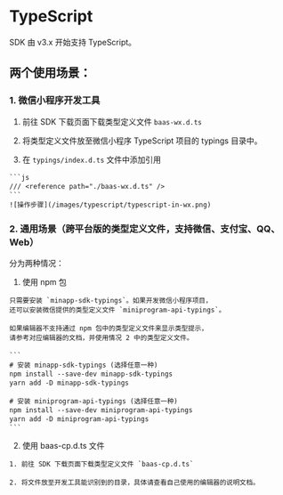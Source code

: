 # TypeScript

SDK 由 v3.x 开始支持 TypeScript。

## 两个使用场景：

### 1. 微信小程序开发工具

  1. 前往 SDK 下载页面下载类型定义文件 `baas-wx.d.ts`

  2. 将类型定义文件放至微信小程序 TypeScript 项目的 typings 目录中。

  3. 在 `typings/index.d.ts` 文件中添加引用

    ```js
    /// <reference path="./baas-wx.d.ts" />
    ```
    ![操作步骤](/images/typescript/typescript-in-wx.png)

### 2. 通用场景（跨平台版的类型定义文件，支持微信、支付宝、QQ、Web）

  分为两种情况：

  1. 使用 npm 包

    只需要安装 `minapp-sdk-typings`。如果开发微信小程序项目，
    还可以安装微信提供的类型定义文件 `miniprogram-api-typings`。

    如果编辑器不支持通过 npm 包中的类型定义文件来显示类型提示，
    请参考对应编辑器的文档，并使用情况 2 中的类型定义文件。

    ```
    # 安装 minapp-sdk-typings (选择任意一种)
    npm install --save-dev minapp-sdk-typings
    yarn add -D minapp-sdk-typings

    # 安装 miniprogram-api-typings (选择任意一种)
    npm install --save-dev miniprogram-api-typings
    yarn add -D miniprogram-api-typings
    ```

  2. 使用 baas-cp.d.ts 文件

    1. 前往 SDK 下载页面下载类型定义文件 `baas-cp.d.ts`

    2. 将文件放至开发工具能识别到的目录，具体请查看自己使用的编辑器的说明文档。

